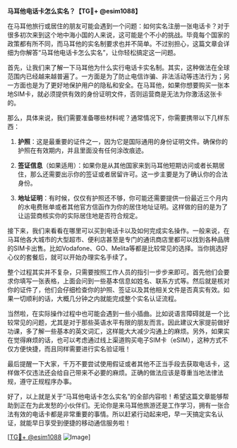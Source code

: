 **马耳他电话卡怎么实名？【TG💪+ @esim1088】**

在马耳他旅行或居住的朋友可能会遇到一个问题：如何实名注册一张电话卡？对于很多初次来到这个地中海小国的人来说，这可能是个不小的挑战。毕竟每个国家的政策都有所不同，而马耳他的实名制要求也并不简单。不过别担心，这篇文章会详细为你解答“马耳他电话卡怎么实名”，让你轻松搞定这一问题。

首先，让我们来了解一下马耳他为什么实行电话卡实名制。其实，这种做法在全球范围内已经越来越普遍了。一方面是为了防止电信诈骗、非法活动等违法行为；另一方面也是为了更好地保护用户的隐私和安全。在马耳他，如果你想要购买一张本地SIM卡，就必须提供有效的身份证明文件，否则运营商是无法为你激活这张卡的。

那么，具体来说，我们需要准备哪些材料呢？通常情况下，你需要携带以下几样东西：

1. **护照**：这是最重要的证件之一，因为它是国际通用的身份证明文件。确保你的护照在有效期内，并且里面没有任何涂改痕迹。
   
2. **签证信息**（如果适用）：如果你是从其他国家来到马耳他短期访问或者长期居住，那么还需要出示你的签证或者居留许可。这一步主要是为了确认你的合法身份。

3. **地址证明**：有时候，仅仅有护照还不够，你可能还需要提供一份最近三个月内的水电费账单或者其他官方信函作为你的居住地址证明。这样做的目的是为了让运营商核实你的实际居住地是否符合规定。

接下来，我们来看看在哪里可以买到电话卡以及如何完成实名操作。一般来说，在马耳他各大城市的大型超市、便利店甚至是专门的通讯商店里都可以找到各种品牌的SIM卡出售。比如Vodafone、GO、Melita等都是比较常见的选择。当你挑选好心仪的套餐后，就可以开始办理实名手续了。

整个过程其实并不复杂，只需要按照工作人员的指引一步步来即可。首先他们会要求你填写一张表格，上面会问到一些基本信息如姓名、联系方式等。然后就是核对你的证件了，他们会仔细检查你的护照、签证以及其他相关文件是否真实有效。如果一切顺利的话，大概几分钟之内就能完成整个实名认证流程。

当然啦，在实际操作过程中也可能会遇到一些小插曲。比如说语言障碍就是一个比较常见的问题，尤其是对于那些英语水平有限的朋友而言。因此建议大家提前做好功课，多了解一些基本的英文词汇，这样能大大减少沟通上的麻烦。另外，如果实在觉得麻烦的话，也可以考虑通过线上渠道购买电子SIM卡（eSIM），这种方式不仅方便快捷，而且同样需要进行实名验证哦！

最后提醒一下大家，千万不要尝试使用假证或者其他不正当手段去获取电话卡，这样做不仅违法还会给自己带来不必要的麻烦。正确的做法应该是尊重当地法律法规，遵守正规程序办事。

好了，以上就是关于“马耳他电话卡怎么实名”的全部内容啦！希望这篇文章能够帮助到正在为此发愁的小伙伴们。无论你是来马耳他旅游还是工作学习，拥有一张合法有效的电话卡都是非常重要的事情。所以赶紧行动起来吧，早一天搞定实名认证，就能早日享受到便捷的移动通信服务啦！

[[TG💪+ @esim1088](https://t.me/s/esim1088) ![Image](https://i.postimg.cc/4NQfJmqS/Snipaste-2025-05-13-00-14-12.png)]